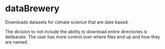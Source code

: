 dataBrewery
===========

Downloads datasets for climate science that are date based.

The dicision to not include the ability to download entire directories is delibarate. 
The user has more control over where files end up and how they are named. 

